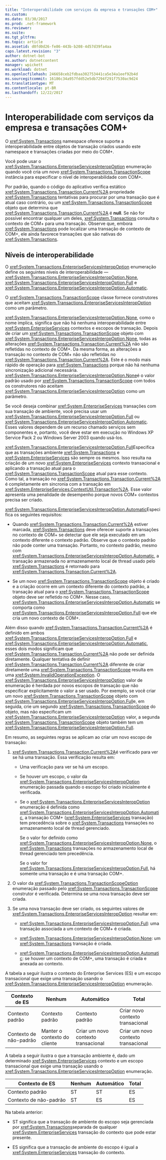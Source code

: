 ```yaml
---
title: "Interoperabilidade com serviços da empresa e transações COM+"
ms.custom: 
ms.date: 03/30/2017
ms.prod: .net-framework
ms.reviewer: 
ms.suite: 
ms.tgt_pltfrm: 
ms.topic: article
ms.assetid: d0fd0d26-fe86-443b-b208-4d57d39fa4aa
caps.latest.revision: "3"
author: dotnet-bot
ms.author: dotnetcontent
manager: wpickett
ms.workload: dotnet
ms.openlocfilehash: 246658ceb2fdbaa302753441ca5e34a1eef92b4d
ms.sourcegitcommit: 16186c34a957fdd52e5db7294f291f7530ac9d24
ms.translationtype: MT
ms.contentlocale: pt-BR
ms.lasthandoff: 12/22/2017
---
```

# <a name="interoperability-with-enterprise-services-and-com-transactions"></a>Interoperabilidade com serviços da empresa e transações COM+
O <xref:System.Transactions> namespace oferece suporte a interoperabilidade entre objetos de transação criados usando este namespace e transações criadas por meio do COM+.  
  
 Você pode usar o <xref:System.Transactions.EnterpriseServicesInteropOption> enumeração quando você cria um novo <xref:System.Transactions.TransactionScope> instância para especificar o nível de interoperabilidade com COM+.  
  
 Por padrão, quando o código do aplicativo verifica estático <xref:System.Transactions.Transaction.Current%2A> propriedade <xref:System.Transactions> tentativas para procurar por uma transação que é atual caso contrário, ou um <xref:System.Transactions.TransactionScope> objeto que determina que <xref:System.Transactions.Transaction.Current%2A> é **null**. Se não for possível encontrar qualquer um deles, <xref:System.Transactions> consulta o contexto de COM+ para uma transação. Observe que, embora <xref:System.Transactions> pode localizar uma transação de contexto de COM+, ele ainda favorece transações que são nativas do <xref:System.Transactions>.  
  
## <a name="interoperability-levels"></a>Níveis de interoperabilidade  
 O <xref:System.Transactions.EnterpriseServicesInteropOption> enumeração define os seguintes níveis de interoperabilidade —<xref:System.Transactions.EnterpriseServicesInteropOption.None>, <xref:System.Transactions.EnterpriseServicesInteropOption.Full> e <xref:System.Transactions.EnterpriseServicesInteropOption.Automatic>.  
  
 O <xref:System.Transactions.TransactionScope> classe fornece construtores que aceitam <xref:System.Transactions.EnterpriseServicesInteropOption> como um parâmetro.  
  
 <xref:System.Transactions.EnterpriseServicesInteropOption.None>, como o nome implica, significa que não há nenhuma interoperabilidade entre <xref:System.EnterpriseServices> contextos e escopos de transação. Depois de criar um <xref:System.Transactions.TransactionScope> objeto com <xref:System.Transactions.EnterpriseServicesInteropOption.None>, todas as alterações <xref:System.Transactions.Transaction.Current%2A> não são refletidas no contexto de COM+. Da mesma forma, as alterações a transação no contexto de COM+ não são refletidas no <xref:System.Transactions.Transaction.Current%2A>. Este é o modo mais rápido de operação para <xref:System.Transactions> porque não há nenhuma sincronização adicional necessária. <xref:System.Transactions.EnterpriseServicesInteropOption.None>é o valor padrão usado por <xref:System.Transactions.TransactionScope> com todos os construtores não aceitam <xref:System.Transactions.EnterpriseServicesInteropOption> como um parâmetro.  
  
 Se você deseja combinar <xref:System.EnterpriseServices> transações com sua transação de ambiente, você precisa usar um <xref:System.Transactions.EnterpriseServicesInteropOption.Full> ou <xref:System.Transactions.EnterpriseServicesInteropOption.Automatic>. Esses valores dependem de um recurso chamado serviços sem componentes e, portanto, você deve estar em execução no Windows XP Service Pack 2 ou Windows Server 2003 quando usá-los.  
  
 <xref:System.Transactions.EnterpriseServicesInteropOption.Full>Especifica que as transações ambiente <xref:System.Transactions> e <xref:System.EnterpriseServices> são sempre os mesmos. Isso resulta na criação de um novo <xref:System.EnterpriseServices> contexto transacional e aplicando a transação atual para o <xref:System.Transactions.TransactionScope> atual para esse contexto. Como tal, a transação no <xref:System.Transactions.Transaction.Current%2A> é completamente em sincronia com a transação em <xref:System.EnterpriseServices.ContextUtil.Transaction%2A>. Esse valor apresenta uma penalidade de desempenho porque novos COM+ contextos precisa ser criado.  
  
 <xref:System.Transactions.EnterpriseServicesInteropOption.Automatic>Especifica os seguintes requisitos:  
  
-   Quando <xref:System.Transactions.Transaction.Current%2A> estiver marcada, <xref:System.Transactions> deve oferecer suporte a transações no contexto de COM+ se detectar que ele seja executado em um contexto diferente o contexto padrão. Observe que o contexto padrão não pode conter uma transação. Portanto, no contexto padrão, mesmo com <xref:System.Transactions.EnterpriseServicesInteropOption.Automatic>, a transação armazenada no armazenamento local de thread usado pelo <xref:System.Transactions> é retornado para <xref:System.Transactions.Transaction.Current%2A>.  
  
-   Se um novo <xref:System.Transactions.TransactionScope> objeto é criado e a criação ocorre em um contexto diferente do contexto padrão, a transação atual para o <xref:System.Transactions.TransactionScope> objeto deve ser refletido no COM+. Nesse caso, <xref:System.Transactions.EnterpriseServicesInteropOption.Automatic> se comporta como <xref:System.Transactions.EnterpriseServicesInteropOption.Full> que ele cria um novo contexto de COM+.  
  
 Além disso quando <xref:System.Transactions.Transaction.Current%2A> é definido em ambos <xref:System.Transactions.EnterpriseServicesInteropOption.Full> e <xref:System.Transactions.EnterpriseServicesInteropOption.Automatic>, esses dois modos significam que <xref:System.Transactions.Transaction.Current%2A> não pode ser definida diretamente.  Qualquer tentativa de definir <xref:System.Transactions.Transaction.Current%2A> diferente de criar diretamente uma <xref:System.Transactions.TransactionScope> resulta em uma <xref:System.InvalidOperationException>. O <xref:System.Transactions.EnterpriseServicesInteropOption> valor de enumeração é herdada por novos escopos de transação que não especificar explicitamente o valor a ser usado. Por exemplo, se você criar um novo <xref:System.Transactions.TransactionScope> objeto com <xref:System.Transactions.EnterpriseServicesInteropOption.Full>e, em seguida, crie um segundo <xref:System.Transactions.TransactionScope> do objeto, mas não especificam um <xref:System.Transactions.EnterpriseServicesInteropOption> valor, a segunda <xref:System.Transactions.TransactionScope> objeto também tem um <xref:System.Transactions.EnterpriseServicesInteropOption.Full>.  
  
 Em resumo, as seguintes regras se aplicam ao criar um novo escopo de transação:  
  
1.  <xref:System.Transactions.Transaction.Current%2A>é verificado para ver se há uma transação. Essa verificação resulta em:  
  
    -   Uma verificação para ver se há um escopo.  
  
    -   Se houver um escopo, o valor da <xref:System.Transactions.EnterpriseServicesInteropOption> enumeração passada quando o escopo foi criado inicialmente é verificada.  
  
    -   Se o <xref:System.Transactions.EnterpriseServicesInteropOption> enumeração é definida como <xref:System.Transactions.EnterpriseServicesInteropOption.Automatic>, a transação COM+ (<xref:System.EnterpriseServices> transação) tem precedência sobre o <xref:System.Transactions> transações no armazenamento local de thread gerenciado.  
  
         Se o valor for definido como <xref:System.Transactions.EnterpriseServicesInteropOption.None>, o <xref:System.Transactions> transações no armazenamento local de thread gerenciado tem precedência.  
  
         Se o valor for <xref:System.Transactions.EnterpriseServicesInteropOption.Full>, há somente uma transação e é uma transação COM+.  
  
2.  O valor da <xref:System.Transactions.TransactionScopeOption> enumeração passado pelo <xref:System.Transactions.TransactionScope> construtor é verificada. Determina se uma nova transação deve ser criada.  
  
3.  Se uma nova transação deve ser criado, os seguintes valores de <xref:System.Transactions.EnterpriseServicesInteropOption> resultar em:  
  
    -   <xref:System.Transactions.EnterpriseServicesInteropOption.Full>: uma transação associada a um contexto de COM+ é criada.  
  
    -   <xref:System.Transactions.EnterpriseServicesInteropOption.None>: um <xref:System.Transactions> transação é criada.  
  
    -   <xref:System.Transactions.EnterpriseServicesInteropOption.Automatic>: se houver um contexto de COM+, uma transação é criada e anexada ao contexto.  
  
 A tabela a seguir ilustra o contexto do Enterprise Services (ES) e um escopo transacional que exige uma transação usando o <xref:System.Transactions.EnterpriseServicesInteropOption> enumeração.  
  
|Contexto de ES|Nenhum|Automático|Total|  
|----------------|----------|---------------|----------|  
|Contexto padrão|Contexto padrão|Contexto padrão|Criar novo <br />contexto transacional|  
|Contexto de não-padrão|Manter o contexto do cliente|Criar um novo contexto transacional|Criar um novo contexto transacional|  
  
 A tabela a seguir ilustra o que a transação ambiente é, dado um determinado <xref:System.EnterpriseServices> contexto e um escopo transacional que exige uma transação usando o <xref:System.Transactions.EnterpriseServicesInteropOption> enumeração.  
  
|Contexto de ES|Nenhum|Automático|Total|  
|----------------|----------|---------------|----------|  
|Contexto padrão|ST|ST|ES|  
|Contexto de não-padrão|ST|ES|ES|  
  
 Na tabela anterior:  
  
-   ST significa que a transação de ambiente do escopo seja gerenciada por <xref:System.Transactions>separada de qualquer <xref:System.EnterpriseServices> transação do contexto que pode estar presente.  
  
-   ES significa que a transação de ambiente do escopo é igual a <xref:System.EnterpriseServices> transação do contexto.
